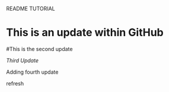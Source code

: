 README TUTORIAL

# This is an update within GitHub

#This is the second update

*Third Update*

Adding fourth update

refresh
